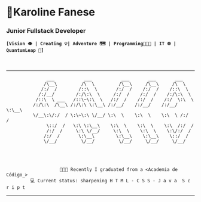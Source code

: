 # 🧩Karoline Fanese 

### Junior Fullstack Developer

**`[Vision 👁‍ | Creating 💡| Adventure 🗺 | Programming👩🏾‍💻 | IT 🌐 | QuantumLeap 🎯]`**
<br>
</br>
##
__________________________________________________________________________________

                   ___           ___           ___       ___       ___     
                  /\__\         /\  \         /\__\     /\__\     /\  \ 
                 /:/  /        /::\  \       /:/  /    /:/  /    /::\  \   
                /:/__/        /:/\:\  \     /:/  /    /:/  /    /:/\:\  \
               /::\  \ ___   /::\~\:\  \   /:/  /    /:/  /    /:/  \:\  \
              /:/\:\  /\__\ /:/\:\ \:\__\ /:/__/    /:/__/    /:/__/ \:\__\
              \/__\:\/:/  / \:\~\:\ \/__/ \:\  \    \:\  \    \:\  \ /:/  /
                   \::/  /   \:\ \:\__\    \:\  \    \:\  \    \:\  /:/  / 
                   /:/  /     \:\ \/__/     \:\  \    \:\  \    \:\/:/  /
                  /:/  /       \:\__\        \:\__\    \:\__\    \::/  /    
                  \/__/         \/__/         \/__/     \/__/     \/__/ 
<br />
<br />

                        👩🏾‍🎓 Recently I graduated from a <Academia de Código_>
             💻 Current status: sharpening H T M L - C S S - J a v a  S c r i p t
__________________________________________________________________________________
<br />
<br />
